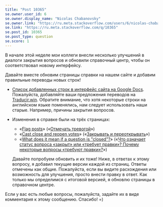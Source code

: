 ```yaml
---
title: "Post 10365"
se.owner.user_id: 6
se.owner.display_name: "Nicolas Chabanovsky"
se.owner.link: "https://ru.meta.stackoverflow.com/users/6/nicolas-chabanovsky"
se.link: "https://ru.meta.stackoverflow.com/q/10365"
se.post_id: 10365
se.post_type: question
se.score: 1
---
```

<p>В начале этой неделе мои коллеги внесли несколько улучшений в диалоги закрытия вопросов и обновили справочный центр, чтобы он соответствовал новому интерфейсу.</p>

<p>Давайте вместе обновим страницы справки на нашем сайте и добавим правильные переводы новых строк!</p>

<ul>
<li><p><a href="https://docs.google.com/spreadsheets/d/1yaL9EWFUmSZIdqXeydAG3yh5W6kthqSv4QHiS-ei7ns/edit" rel="nofollow noreferrer">Список добавленных строк в интерфейс сайта на Google Docs</a>. Пожалуйста, добавляйте ваши предложения переводов на <a href="https://traducir.win/" rel="nofollow noreferrer">Traducir.win</a>. Обратите внимание, что хотя некоторые строки на английском языке поменялись, нам следует использовать наши старые. Например, причины закрытия вопросов.</p></li>
<li><p>Изменения в справке были на трёх страницах:</p>

<ul>
<li>«<a href="https://meta.stackexchange.com/help/privileges/flag-posts">Flag posts</a>» («<a href="https://ru.meta.stackoverflow.com/a/10368/6">Отмечать тревогой</a>»)</li>
<li>«<a href="https://meta.stackexchange.com/help/privileges/close-questions">Cast close and reopen votes</a>» («<a href="https://ru.meta.stackoverflow.com/a/10367/6">Закрывать и переоткрывать</a>»)</li>
<li>«<a href="https://meta.stackexchange.com/help/closed-questions">What does it mean if a question is "closed"?</a>» («<a href="https://ru.meta.stackoverflow.com/a/10366/6">Что означает статус вопроса «закрыт» или «требует правки»? Почему некоторые вопросы «требуют правки»?</a>»)   </li>
</ul>

<p>Давайте попробуем обновить и их тоже! Ниже, в ответах к этому вопросу, я добавил текущие версии каждой из страниц. Ответы отмечены как общие. Пожалуйста, если вы видите расхождения или возможность для улучшения, просто внести правку в ответ. Как только мы определимся с итоговой версией, я обновлю страницы в справочном центре.</p></li>
</ul>

<p>Если у вас есть любые вопросы, пожалуйста, задайте их в виде комментария к этому сообщению. Спасибо! =)</p>
